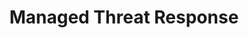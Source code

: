 ---
title: Managed Threat Response
type: managed-threat-response
image: /img/cyberaas-home-banner-hats.jpg
intro:
  heading: How do you response to a cyber attack such as ransomware?
  description: >
    At only $9.80 per PC monthly (no contract), our 24/7 team of security experts are here to help.
    We will proactively
main:
  heading: Benefits
---